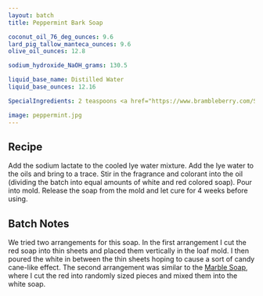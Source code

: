```yaml
---
layout: batch
title: Peppermint Bark Soap

coconut_oil_76_deg_ounces: 9.6
lard_pig_tallow_manteca_ounces: 9.6
olive_oil_ounces: 12.8

sodium_hydroxide_NaOH_grams: 130.5

liquid_base_name: Distilled Water
liquid_base_ounces: 12.16

SpecialIngredients: 2 teaspoons <a href="https://www.brambleberry.com/Sodium-Lactate-P5127.aspx">sodium lactate</a>, 1 teaspoon <a href="https://www.brambleberry.com/burgundy-pigment-p4051.aspx">burgundy pigment</a>, 1 teaspoon <a href="https://www.brambleberry.com/titanium-dioxide-pigment-p4040.aspx">titanium dioxide pigment</a>, 1 oz. <a href="https://www.amazon.com/Natures-Truth-Aromatherapy-Essential-Peppermint/dp/B00X47GZOG">Nature's Truth peppermint essential oil</a>, and .5 oz <a href="https://www.brambleberry.com/Spearmint-Essential-Oil-P3821.aspx">spearmint essential oil</a>.

image: peppermint.jpg
---
```


## Recipe
Add the sodium lactate to the cooled lye water mixture. Add the lye water to the oils and bring to a trace. Stir in the fragrance and colorant into the oil (dividing the batch into equal amounts of white and red colored soap). Pour into mold. Release the soap from the mold and let cure for 4 weeks before using.

## Batch Notes
We tried two arrangements for this soap. In the first arrangement I cut the red soap into thin sheets and placed them vertically in the loaf mold. I then poured the white in between the thin sheets hoping to cause a sort of candy cane-like effect. The second arrangement was similar to the [Marble Soap](./marble-soap/), where I cut the red into randomly sized pieces and mixed them into the white soap.